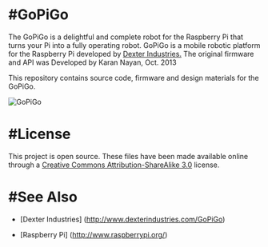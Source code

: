 #GoPiGo
===================



The GoPiGo is a delightful and complete robot for the Raspberry Pi that turns your Pi into a fully operating robot.  GoPiGo is a mobile robotic platform for the Raspberry Pi developed by [Dexter Industries.](http://www.dexterindustries.com/GoPiGo)  The original firmware and API was Developed by Karan Nayan, Oct. 2013

This repository contains source code, firmware and design materials for the GoPiGo.

![GoPiGo](https://github.com/DexterInd/GoPiGo/GPG_PARTS.gif)

#License
===================
This project is open source.  These files have been made available online through a [Creative Commons Attribution-ShareAlike 3.0](http://creativecommons.org/licenses/by-sa/3.0/) license.

#See Also
========
- [Dexter Industries] (http://www.dexterindustries.com/GoPiGo)

- [Raspberry Pi] (http://www.raspberrypi.org/)